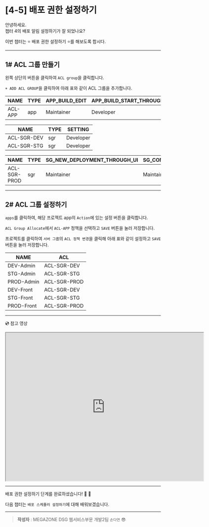 # [4-5] 배포 권한 설정하기

안녕하세요.             
챕터 4의 배포 알림 설정하기가 잘 되었나요?

이번 챕터는 :star: 배포 권한 설정하기 :star:를 해보도록 합시다.

---

## 1# ACL 그룹 만들기

왼쪽 상단의 버튼을 클릭하여 `ACL group`을 클릭합니다.

`+ ADD ACL GROUP`을 클릭하여 아래 표와 같이 ACL 그룹을 추가합니다.

NAME | TYPE | APP_BUILD_EDIT | APP_BUILD_START_THROUGH_UI
--- | --- | --- | ---
ACL-APP | app | Maintainer | Developer

NAME | TYPE | SETTING
--- | --- | --- 
ACL-SGR-DEV | sgr | Developer
ACL-SGR-STG | sgr | Developer

NAME | TYPE | SG_NEW_DEPLOYMENT_THROUGH_UI | SG_CONTAINER_LOG_VIEW | SG_CONTAINER_SSH | OTHERS
--- | --- | --- | --- | --- | ---
ACL-SGR-PROD | sgr | Maintainer | Maintainer | Maintainer | Developer 

---

## 2# ACL 그룹 설정하기

`apps`를 클릭하여, 해당 프로젝트 app의 `Action`에 있는 설정 버튼을 클릭합니다.

`ACL Group Allocate`에서 `ACL-APP` 정책을 선택하고 `SAVE` 버튼을 눌러 저장합니다.


프로젝트를 클릭하여 `서버 그룹`의 `ACL 정책 변경`을 클릭해 아래 표와 같이 설정하고 `SAVE` 버튼을 눌러 저장합니다.


NAME | ACL 
--- | ---
DEV-Admin | ACL-SGR-DEV 
STG-Admin | ACL-SGR-STG
PROD-Admin | ACL-SGR-PROD
DEV-Front | ACL-SGR-DEV
STG-Front | ACL-SGR-STG
PROD-Front | ACL-SGR-PROD

---
:cd: 참고 영상

<iframe src="https://drive.google.com/file/d/1PPUQJcYwCY18oLeCGbNxb9oBzIBRD7Z3/preview" width="640" height="480"></iframe>

---

배포 권한 설정하기 단계를 완료하셨습니다! :clap: :clap:

다음 챕터는 `배포 스케쥴러 설정하기`에 대해 배워보겠습니다.

---

> **작성자** : MEGAZONE DSG 웹서비스부문 개발2팀 `손다연` :sunglasses:
